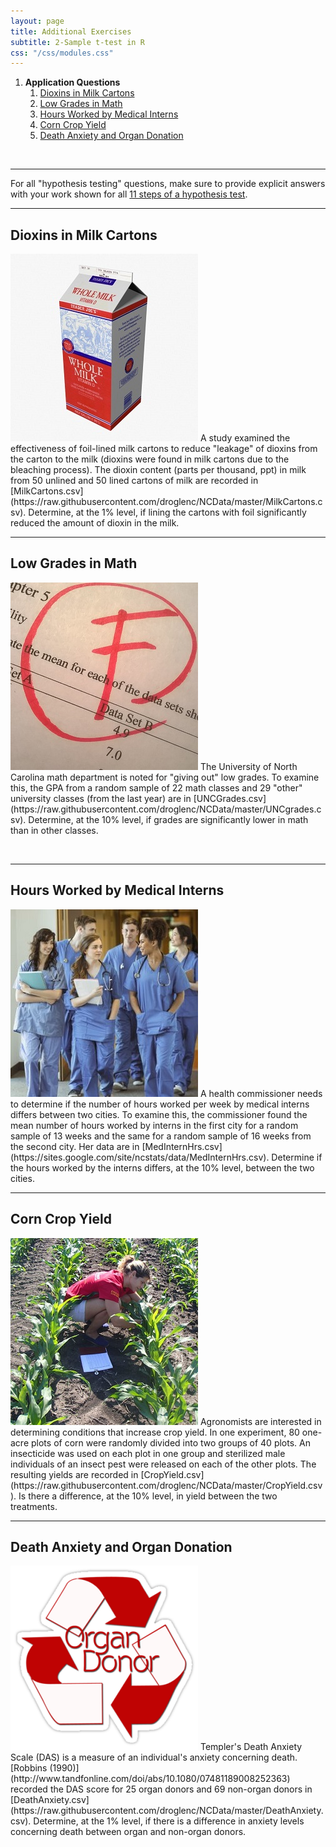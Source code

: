 ```yaml
---
layout: page
title: Additional Exercises
subtitle: 2-Sample t-test in R
css: "/css/modules.css"
---
```


1. **Application Questions**
    1. [Dioxins in Milk Cartons](#dioxins-in-milk-cartons)
    1. [Low Grades in Math](#low-grades-in-math)
    1. [Hours Worked by Medical Interns](#hours-worked-by-medical-interns)
    1. [Corn Crop Yield](#corn-crop-yield)
    1. [Death Anxiety and Organ Donation](#death-anxiety-and-organ-donation)

&nbsp;

----

<div class="alert alert-success">For all "hypothesis testing" questions, make sure to provide explicit answers with your work shown for all <a href="../11-steps">11 steps of a hypothesis test</a>.
</div>

----

## Dioxins in Milk Cartons
<img src="zimgs/milk-carton.jpg" alt="Milk Carton" class="img-right">
A study examined the effectiveness of foil-lined milk cartons to reduce "leakage" of dioxins from the carton to the milk (dioxins were found in milk cartons due to the bleaching process). The dioxin content (parts per thousand, ppt) in milk from 50 unlined and 50 lined cartons of milk are recorded in [MilkCartons.csv](https://raw.githubusercontent.com/droglenc/NCData/master/MilkCartons.csv). Determine, at the 1% level, if lining the cartons with foil significantly reduced the amount of dioxin in the milk.

----

## Low Grades in Math
<img src="zimgs/F-grade.jpg" alt="An F" class="img-right">
The University of North Carolina math department is noted for "giving out" low grades. To examine this, the GPA from a random sample of 22 math classes and 29 "other" university classes (from the last year) are in [UNCGrades.csv](https://raw.githubusercontent.com/droglenc/NCData/master/UNCgrades.csv). Determine, at the 10% level, if grades are significantly lower in math than in other classes.

&nbsp;

----

## Hours Worked by Medical Interns
<img src="zimgs/interns.jpg" alt="Interns" class="img-right">
A health commissioner needs to determine if the number of hours worked per week by medical interns differs between two cities. To examine this, the commissioner found the mean number of hours worked by interns in the first city for a random sample of 13 weeks and the same for a random sample of 16 weeks from the second city. Her data are in [MedInternHrs.csv](https://sites.google.com/site/ncstats/data/MedInternHrs.csv). Determine if the hours worked by the interns differs, at the 10% level, between the two cities.

----

## Corn Crop Yield
<img src="zimgs/corn-crop-yield.jpg" alt="Corn Crop Yield" class="img-right">
Agronomists are interested in determining conditions that increase crop yield. In one experiment, 80 one-acre plots of corn were randomly divided into two groups of 40 plots. An insecticide was used on each plot in one group and sterilized male individuals of an insect pest were released on each of the other plots. The resulting yields are recorded in [CropYield.csv](https://raw.githubusercontent.com/droglenc/NCData/master/CropYield.csv). Is there a difference, at the 10% level, in yield between the two treatments.

----

## Death Anxiety and Organ Donation
<img src="zimgs/organ-donor.png" alt="Organ Donor" class="img-right">
Templer's Death Anxiety Scale (DAS) is a measure of an individual's anxiety concerning death. [Robbins (1990)](http://www.tandfonline.com/doi/abs/10.1080/07481189008252363) recorded the DAS score for 25 organ donors and 69 non-organ donors in [DeathAnxiety.csv](https://raw.githubusercontent.com/droglenc/NCData/master/DeathAnxiety.csv). Determine, at the 1% level, if there is a difference in anxiety levels concerning death between organ and non-organ donors.
